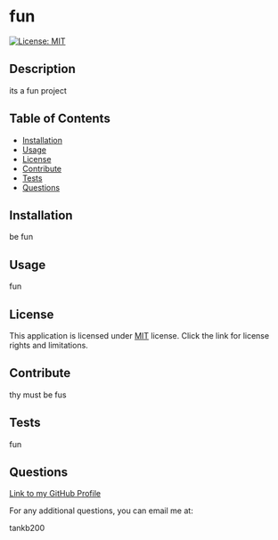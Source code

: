 # fun
  [![License: MIT](https://img.shields.io/badge/License-MIT-yellow.svg)](https://opensource.org/licenses/MIT)
  ## Description 
  its a fun project
  ## Table of Contents
  - [Installation](#installation)
  - [Usage](#usage)
  - [License](#license)
  - [Contribute](#contribute)
  - [Tests](#tests)
  - [Questions](#questions)
  ## Installation
  be fun
  ## Usage
  fun 
  ## License
  This application is licensed under [MIT](https://opensource.org/licenses/MIT) license. Click the link for license rights and limitations.
  ## Contribute 
  thy must be fus
  ## Tests
  fun
  ## Questions 
  [Link to my GitHub Profile](https://github.com/tankb220)
  
  For any additional questions, you can email me at: 
  
  tankb200
